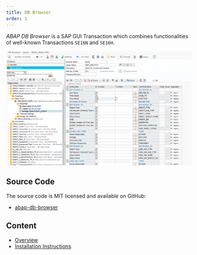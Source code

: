 ```yaml
---
title: DB Browser
order: 1
---
```


*ABAP DB Browser* is a SAP GUI Transaction which combines functionalities of well-known Transactions `SE16N` and `SE16H`.

![Selection Screen](./img/selection-screen.png)

## Source Code

The source code is MIT licensed and available on GitHub:

- [abap-db-browser](https://github.com/DevEpos/abap-db-browser)

## Content

- [Overview](overview.md)
- [Installation Instructions](installation.md)
